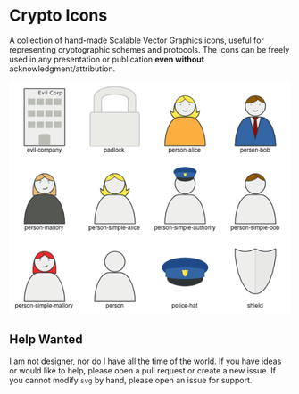 Crypto Icons
============
A collection of hand-made Scalable Vector Graphics icons, useful for
representing cryptographic schemes and protocols.
The icons can be freely used in any presentation or publication **even
without** acknowledgment/attribution.

![Motage of the icon set.](montage.png "All icons of all icons.")

Help Wanted
-----------
I am not designer, nor do I have all the time of the world.
If you have ideas or would like to help, please open a pull request or
create a new issue.
If you cannot modify `svg` by hand, please open an issue for support.
